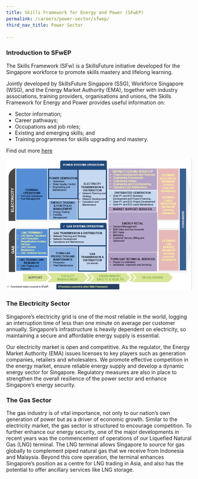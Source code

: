 ```yaml
---
title: Skills Framework for Energy and Power (SFwEP)
permalink: /careers/power-sector/sfwep/
third_nav_title: Power Sector

---
```

### Introduction to SFwEP

The Skills Framework (SFw) is a SkillsFuture initiative developed for the Singapore workforce to promote skills mastery and lifelong learning.

Jointly developed by SkillsFuture Singapore (SSG), Workforce Singapore (WSG), and the Energy Market Authority (EMA), together with industry associations, training providers, organisations and unions, the Skills Framework for Energy and Power provides useful information on:

* Sector information;
* Career pathways;
* Occupations and job roles;
* Existing and emerging skills; and
* Training programmes for skills upgrading and mastery.

Find out more <a href="https://www.skillsfuture.gov.sg/skills-framework/energyandpower" target="_blank">here</a> 

![Value Chain](/images/careers/SFwEP-value-chain.png)

### The Electricity Sector  
Singapore’s electricity grid is one of the most reliable in the world, logging an interruption time of less than one minute on average per customer annually. Singapore’s infrastructure is heavily dependent on electricity, so maintaining a secure and affordable energy supply is essential.

Our electricity market is open and competitive. As the regulator, the Energy Market Authority (EMA) issues licenses to key players such as generation companies, retailers and wholesalers. We promote effective competition in the energy market, ensure reliable energy supply and develop a dynamic energy sector for Singapore. Regulatory measures are also in place to strengthen the overall resilience of the power sector and enhance Singapore’s energy security.

### The Gas Sector  
The gas industry is of vital importance, not only to our nation’s own generation of power but as a driver of economic growth. Similar to the electricity market, the gas sector is structured to encourage competition. To further enhance our energy security, one of the major developments in recent years was the commencement of operations of our Liquefied Natural Gas (LNG) terminal. The LNG terminal allows Singapore to source for gas globally to complement piped natural gas that we receive from Indonesia and Malaysia. Beyond this core operation, the terminal enhances Singapore’s position as a centre for LNG trading in Asia, and also has the potential to offer ancillary services like LNG storage. 

